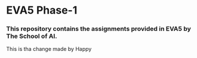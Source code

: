 # EVA5 Phase-1

### This repository contains the assignments provided in EVA5 by The School of AI.
This is tha change made by Happy
